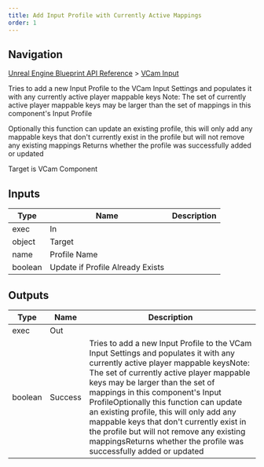 ```yaml
---
title: Add Input Profile with Currently Active Mappings
order: 1
---
```

## Navigation

[Unreal Engine Blueprint API Reference](https://dev.epicgames.com/documentation/en-us/unreal-engine/BlueprintAPI) > [VCam Input](https://dev.epicgames.com/documentation/en-us/unreal-engine/BlueprintAPI/VCamInput)

Tries to add a new Input Profile to the VCam Input Settings and populates it with any currently active player mappable keys
Note: The set of currently active player mappable keys may be larger than the set of mappings in this component's Input Profile

Optionally this function can update an existing profile, this will only add any mappable keys that don't currently exist in the profile but will not remove any existing mappings
Returns whether the profile was successfully added or updated

Target is VCam Component

## Inputs

| Type | Name | Description |
| --- | --- | --- |
| exec | In |  |
| object | Target |  |
| name | Profile Name |  |
| boolean | Update if Profile Already Exists |  |

## Outputs

| Type | Name | Description |
| --- | --- | --- |
| exec | Out |  |
| boolean | Success | Tries to add a new Input Profile to the VCam Input Settings and populates it with any currently active player mappable keysNote: The set of currently active player mappable keys may be larger than the set of mappings in this component's Input ProfileOptionally this function can update an existing profile, this will only add any mappable keys that don't currently exist in the profile but will not remove any existing mappingsReturns whether the profile was successfully added or updated |
